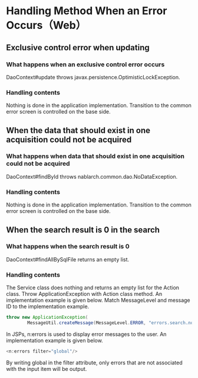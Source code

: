 # Handling Method When an Error Occurs（Web）

## Exclusive control error when updating

### What happens when an exclusive control error occurs

DaoContext#update throws javax.persistence.OptimisticLockException.

### Handling contents

Nothing is done in the application implementation. 
Transition to the common error screen is controlled on the base side.

## When the data that should exist in one acquisition could not be acquired

### What happens when data that should exist in one acquisition could not be acquired

DaoContext#findById throws nablarch.common.dao.NoDataException.

### Handling contents

Nothing is done in the application implementation.
Transition to the common error screen is controlled on the base side.

## When the search result is 0 in the search

### What happens when the search result is 0

DaoContext#findAllBySqlFile returns an empty list.

### Handling contents

The Service class does nothing and returns an empty list for the Action class. 
Throw ApplicationException with Action class method.
An implementation example is given below. Match MessageLevel and message ID to the implementation example.

````java
throw new ApplicationException(
        MessageUtil.createMessage(MessageLevel.ERROR, "errors.search.nothing"));
````

In JSPs, n:errors is used to display error messages to the user. 
An implementation example is given below.

````java
<n:errors filter="global"/>
````

By writing global in the filter attribute, only errors that are not associated with the input item will be output.
